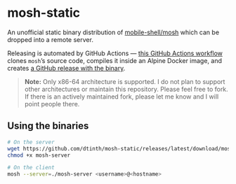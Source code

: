 # mosh-static

An unofficial static binary distribution of [mobile-shell/mosh](https://github.com/mobile-shell/mosh) which can be dropped into a remote server.

Releasing is automated by GitHub Actions — [this GitHub Actions workflow](https://github.com/dtinth/mosh-static/blob/main/.github/workflows/autobuild.yml) clones `mosh`’s source code, compiles it inside an Alpine Docker image, and creates [a GitHub release with the binary](https://github.com/dtinth/mosh-static/releases/latest).

> **Note:** Only x86-64 architecture is supported. I do not plan to support other architectures or maintain this repository. Please feel free to fork. If there is an actively maintained fork, please let me know and I will point people there. 

## Using the binaries

```sh
# On the server
wget https://github.com/dtinth/mosh-static/releases/latest/download/mosh-server
chmod +x mosh-server

# On the client
mosh --server=./mosh-server <username>@<hostname>
```

